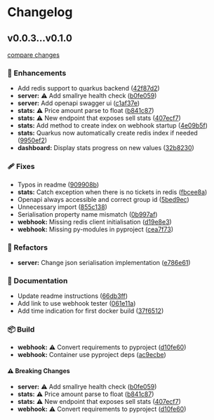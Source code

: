 # Changelog


## v0.0.3...v0.1.0

[compare changes](https://github.com/fuzoh/balanse/compare/v0.0.3...v0.1.0)

### 🚀 Enhancements

- Add redis support to quarkus backend ([42f87d2](https://github.com/fuzoh/balanse/commit/42f87d2))
- **server:** ⚠️  Add smallrye health check ([b0fe059](https://github.com/fuzoh/balanse/commit/b0fe059))
- **server:** Add openapi swagger ui ([c1af37e](https://github.com/fuzoh/balanse/commit/c1af37e))
- **stats:** ⚠️  Price amount parse to float ([b841c87](https://github.com/fuzoh/balanse/commit/b841c87))
- **stats:** ⚠️  New endpoint that exposes sell stats ([407ecf7](https://github.com/fuzoh/balanse/commit/407ecf7))
- **stats:** Add method to create index on webhook startup ([4e09b5f](https://github.com/fuzoh/balanse/commit/4e09b5f))
- **stats:** Quarkus now automatically create redis index if needed ([9950ef2](https://github.com/fuzoh/balanse/commit/9950ef2))
- **dashboard:** Display stats progress on new values ([32b8230](https://github.com/fuzoh/balanse/commit/32b8230))

### 🩹 Fixes

- Typos in readme ([909908b](https://github.com/fuzoh/balanse/commit/909908b))
- **stats:** Catch exception when there is no tickets in redis ([fbcee8a](https://github.com/fuzoh/balanse/commit/fbcee8a))
- Openapi always accessible and correct group id ([5bed9ec](https://github.com/fuzoh/balanse/commit/5bed9ec))
- Unnecessary import ([855c138](https://github.com/fuzoh/balanse/commit/855c138))
- Serialisation property name mismatch ([0b997af](https://github.com/fuzoh/balanse/commit/0b997af))
- **webhook:** Missing redis client initialisation ([d19e8e3](https://github.com/fuzoh/balanse/commit/d19e8e3))
- **webhook:** Missing py-modules in pyproject ([cea7f73](https://github.com/fuzoh/balanse/commit/cea7f73))

### 💅 Refactors

- **server:** Change json serialisation implementation ([e786e61](https://github.com/fuzoh/balanse/commit/e786e61))

### 📖 Documentation

- Update readme instructions ([66db3ff](https://github.com/fuzoh/balanse/commit/66db3ff))
- Add link to use webhook tester ([061e11a](https://github.com/fuzoh/balanse/commit/061e11a))
- Add time indication for first docker build ([37f6512](https://github.com/fuzoh/balanse/commit/37f6512))

### 📦 Build

- **webhook:** ⚠️  Convert requirements to pyproject ([d10fe60](https://github.com/fuzoh/balanse/commit/d10fe60))
- **webhook:** Container use pyproject deps ([ac9ecbe](https://github.com/fuzoh/balanse/commit/ac9ecbe))

#### ⚠️ Breaking Changes

- **server:** ⚠️  Add smallrye health check ([b0fe059](https://github.com/fuzoh/balanse/commit/b0fe059))
- **stats:** ⚠️  Price amount parse to float ([b841c87](https://github.com/fuzoh/balanse/commit/b841c87))
- **stats:** ⚠️  New endpoint that exposes sell stats ([407ecf7](https://github.com/fuzoh/balanse/commit/407ecf7))
- **webhook:** ⚠️  Convert requirements to pyproject ([d10fe60](https://github.com/fuzoh/balanse/commit/d10fe60))

